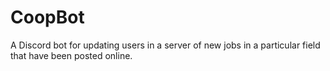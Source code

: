 # CoopBot

A Discord bot for updating users in a server of new jobs in a particular field that have been posted online.